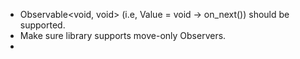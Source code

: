 
 - Observable<void, void> (i.e, Value = void -> on_next()) should be supported.
 - Make sure library supports move-only Observers.
 - 